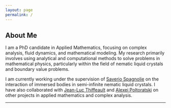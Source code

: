 ```yaml
---
layout: page
permalink: /
---
```


## About Me

I am a PhD candidate in Applied Mathematics, focusing on complex analysis, fluid dynamics, and mathematical modeling. My research primarily involves using analytical and computational methods to solve problems in mathematical physics, particularly within the field of nematic liquid crystals and boundary value problems.

I am currently working under the supervision of [Saverio Spagnolie](https://people.math.wisc.edu/~spagnolie/) on the interaction of immersed bodies in semi-infinite nematic liquid crystals. I have also collaborated with [Jean-Luc Thiffeault](https://people.math.wisc.edu/~thiffeault/) and [Alexei Poltoratski](https://people.math.wisc.edu/~poltoratski/) on other projects in applied mathematics and complex analysis.

---

